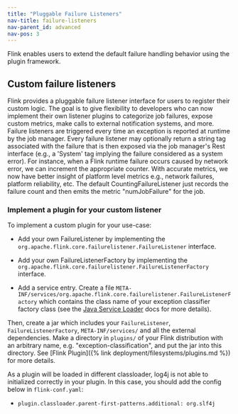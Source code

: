 ```yaml
---
title: "Pluggable Failure Listeners"
nav-title: failure-listeners
nav-parent_id: advanced
nav-pos: 3
---
```

<!--
Licensed to the Apache Software Foundation (ASF) under one
or more contributor license agreements.  See the NOTICE file
distributed with this work for additional information
regarding copyright ownership.  The ASF licenses this file
to you under the Apache License, Version 2.0 (the
"License"); you may not use this file except in compliance
with the License.  You may obtain a copy of the License at
  http://www.apache.org/licenses/LICENSE-2.0
Unless required by applicable law or agreed to in writing,
software distributed under the License is distributed on an
"AS IS" BASIS, WITHOUT WARRANTIES OR CONDITIONS OF ANY
KIND, either express or implied.  See the License for the
specific language governing permissions and limitations
under the License.
-->
Flink enables users to extend the default failure handling behavior using the plugin framework.

## Custom failure listeners
Flink provides a pluggable failure listener interface for users to register their custom logic.
The goal is to give flexibility to developers who can now implement their own listener plugins to categorize job failures, expose custom metrics, make calls to external notification systems, and more.
Failure listeners are triggered every time an exception is reported at runtime by the job manager.
Every failure listener may optionally return a string tag associated with the failure that is then exposed via the job manager's Rest interface (e.g., a 'System' tag implying the failure considered as a system error).
For instance, when a Flink runtime failure occurs caused by network error, we can increment the appropriate counter.
With accurate metrics, we now have better insight of platform level metrics e.g., network failures, platform reliability, etc.
The default CountingFailureListener just records the failure count and then emits the metric "numJobFailure" for the job.


### Implement a plugin for your custom listener

To implement a custom plugin for your use-case:

- Add your own FailureListener by implementing the `org.apache.flink.core.failurelistener.FailureListener` interface.

- Add your own FailureListenerFactory by implementing the `org.apache.flink.core.failurelistener.FailureListenerFactory` interface.

- Add a service entry. Create a file `META-INF/services/org.apache.flink.core.failurelistener.FailureListenerFactory`
  which contains the class name of your exception classifier factory class (see the [Java Service Loader](https://docs.oracle.com/javase/8/docs/api/java/util/ServiceLoader.html) docs for more details).


Then, create a jar which includes your `FailureListener`, `FailureListenerFactory`, `META-INF/services/` and all the external dependencies.
Make a directory in `plugins/` of your Flink distribution with an arbitrary name, e.g. "exception-classification", and put the jar into this directory.
See [Flink Plugin]({% link deployment/filesystems/plugins.md %}) for more details.

As a plugin will be loaded in different classloader, log4j is not able to initialized correctly in your plugin. In this case,
you should add the config below in `flink-conf.yaml`:
- `plugin.classloader.parent-first-patterns.additional: org.slf4j`
